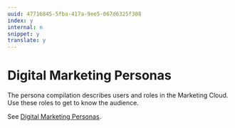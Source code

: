 ```yaml
---
uuid: 47716845-5fba-417a-9ee5-067d6325f308
index: y
internal: n
snippet: y
translate: y
---
```


# Digital Marketing Personas

The persona compilation describes users and roles in the Marketing Cloud. Use these roles to get to know the audience.

See [Digital Marketing Personas](https://zerowing.corp.adobe.com/display/uxd/Personas). 
